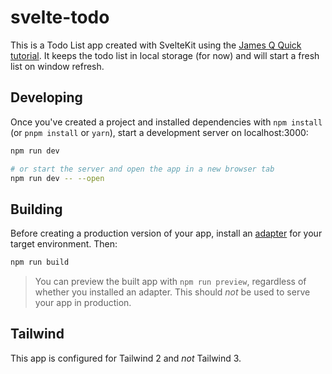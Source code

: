 # svelte-todo

This is a Todo List app created with SvelteKit using the [James Q Quick tutorial](https://www.youtube.com/watch?v=YipaPr4Aex8).  It keeps the todo list in local storage (for now) and will start a fresh list on window refresh.

## Developing

Once you've created a project and installed dependencies with `npm install` (or `pnpm install` or `yarn`), start a development server on localhost:3000:

```bash
npm run dev

# or start the server and open the app in a new browser tab
npm run dev -- --open
```

## Building

Before creating a production version of your app, install an [adapter](https://kit.svelte.dev/docs#adapters) for your target environment. Then:

```bash
npm run build
```

> You can preview the built app with `npm run preview`, regardless of whether you installed an adapter. This should _not_ be used to serve your app in production.

## Tailwind

This app is configured for Tailwind 2 and *not* Tailwind 3.